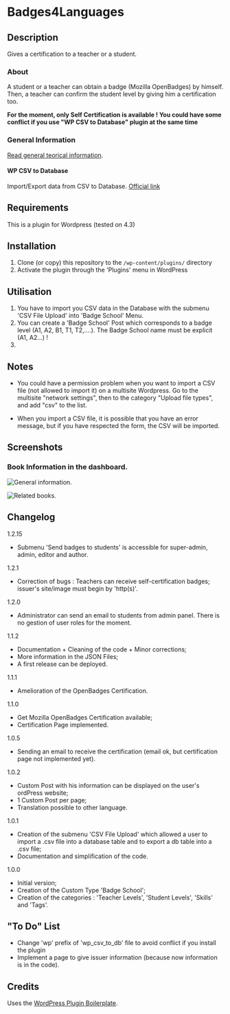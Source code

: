 # Badges4Languages

## Description
Gives a certification to a teacher or a student.


### About

A student or a teacher can obtain a badge (Mozilla OpenBadges) by himself.
Then, a teacher can confirm the student level by giving him a certification too.

**For the moment, only Self Certification is available !
You could have some conflict if you use "WP CSV to Database" plugin at the same time**

### General Information
[Read general teorical information](/README-general-information.md).

#### WP CSV to Database
Import/Export data from CSV to Database.
[Official link](https://wordpress.org/plugins/wp-csv-to-database/)


## Requirements
This is a plugin for Wordpress (tested on 4.3)


## Installation

1. Clone (or copy) this repository to the `/wp-content/plugins/` directory
1. Activate the plugin through the 'Plugins' menu in WordPress


## Utilisation

1. You have to import you CSV data in the Database with the submenu 'CSV File Upload' into 'Badge School' Menu.
1. You can create a 'Badge School' Post which corresponds to a badge level (A1, A2, B1, T1, T2,....). The Badge School name must be explicit (A1, A2...) !
1. 


## Notes

* You could have a permission problem when you want to import a CSV file (not allowed to import it) on a multisite Wordpress. Go to the multisite "network settings", then to the category "Upload file types", and add "csv" to the list.

* When you import a CSV file, it is possible that you have an error message, but if you have respected the form, the CSV will be imported.


## Screenshots

### Book Information in the dashboard.
![General information.](assets/GeneralInformation.png)

![Related books.](assets/RelatedBooks.png)







## Changelog

1.2.15
* Submenu 'Send badges to students' is accessible for super-admin, admin, editor and author.

1.2.1
* Correction of bugs : Teachers can receive self-certification badges; issuer's site/image must begin by 'http(s)'.

1.2.0
* Administrator can send an email to students from admin panel. There is no gestion of user roles for the moment.

1.1.2
* Documentation + Cleaning of the code + Minor corrections;
* More information in the JSON Files;
* A first release can be deployed.

1.1.1
* Amelioration of the OpenBadges Certification.

1.1.0
* Get Mozilla OpenBadges Certification available;
* Certification Page implemented.

1.0.5
* Sending an email to receive the certification (email ok, but certification page not implemented yet).

1.0.2
* Custom Post with his information can be displayed on the user's ordPress website;
* 1 Custom Post per page;
* Translation possible to other language.

1.0.1
* Creation of the submenu 'CSV File Upload' which allowed a user to import a .csv file into a database table and to export a db table into a .csv file;
* Documentation and simplification of the code.

1.0.0
* Initial version;
* Creation of the Custom Type 'Badge School';
* Creation of the categories : 'Teacher Levels', 'Student Levels', 'Skills' and 'Tags'.


## "To Do" List

* Change 'wp' prefix of 'wp_csv_to_db' file to avoid conflict if you install the plugin
* Implement a page to give issuer information (because now information is in the code).


## Credits

Uses the [WordPress Plugin Boilerplate](http://wppb.io/).